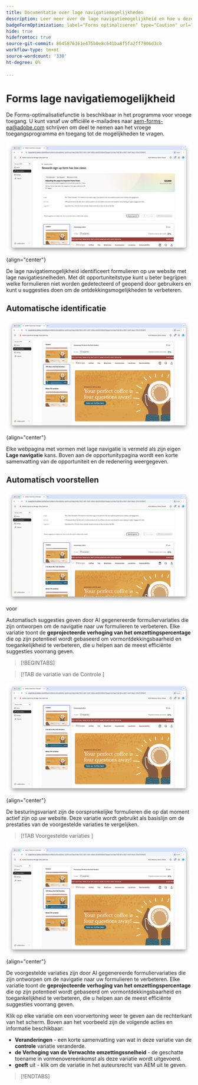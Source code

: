 ```yaml
---
title: Documentatie over lage navigatiemogelijkheden
description: Leer meer over de lage navigatiemogelijkheid en hoe u deze kunt gebruiken om de betrokkenheid van formulieren op uw website te verbeteren.
badgeFormOptimization: label="Forms optimaliseren" type="Caution" url="../../opportunity-types/form-optimization.md" tooltip="Forms optimaliseren"
hide: true
hidefromtoc: true
source-git-commit: 8645876161e475b0e8c641ba8f5fa2ff7906d3cb
workflow-type: tm+mt
source-wordcount: '330'
ht-degree: 0%

---
```



# Forms lage navigatiemogelijkheid

<span class="preview"> De Forms-optimalisatiefunctie is beschikbaar in het programma voor vroege toegang. U kunt vanaf uw officiële e-mailadres naar aem-forms-ea@adobe.com schrijven om deel te nemen aan het vroege toegangsprogramma en toegang tot de mogelijkheden te vragen. </span>

![ Lage navigatiemogelijkheid ](./assets/low-navigation/hero.png){align="center"}

De lage navigatiemogelijkheid identificeert formulieren op uw website met lage navigatiesnelheden. Met dit opportuniteitstype kunt u beter begrijpen welke formulieren niet worden gedetecteerd of geopend door gebruikers en kunt u suggesties doen om de ontdekkingsmogelijkheden te verbeteren.

## Automatische identificatie

![ auto-identificeer lage navigatie ](./assets/low-navigation/auto-identify.png){align="center"}

Elke webpagina met vormen met lage navigatie is vermeld als zijn eigen **Lage navigatie** kans. Boven aan de opportunitypagina wordt een korte samenvatting van de opportuniteit en de redenering weergegeven.

## Automatisch voorstellen

![ auto-stelt lage navigatie ](./assets/low-navigation/auto-suggest.png) voor

Automatisch suggesties geven door AI gegenereerde formuliervariaties die zijn ontworpen om de navigatie naar uw formulieren te verbeteren. Elke variatie toont de **geprojecteerde verhoging van het omzettingspercentage** die op zijn potentieel wordt gebaseerd om vormontdekkingsbaarheid en toegankelijkheid te verbeteren, die u helpen aan de meest efficiënte suggesties voorrang geven.

>[!BEGINTABS]

>[!TAB  de variatie van de Controle ]

![ de variaties van de Controle ](./assets/low-navigation/control-variation.png){align="center"}

De besturingsvariant zijn de oorspronkelijke formulieren die op dat moment actief zijn op uw website. Deze variatie wordt gebruikt als basislijn om de prestaties van de voorgestelde variaties te vergelijken.

>[!TAB  Voorgestelde variaties ]

![ Voorgestelde variaties ](./assets/low-navigation/suggested-variations.png){align="center"}

De voorgestelde variaties zijn door AI gegenereerde formuliervariaties die zijn ontworpen om de navigatie naar uw formulieren te verbeteren. Elke variatie toont de **geprojecteerde verhoging van het omzettingspercentage** die op zijn potentieel wordt gebaseerd om vormontdekkingsbaarheid en toegankelijkheid te verbeteren, die u helpen aan de meest efficiënte suggesties voorrang geven.

Klik op elke variatie om een voorvertoning weer te geven aan de rechterkant van het scherm. Boven aan het voorbeeld zijn de volgende acties en informatie beschikbaar:

* **Veranderingen** - een korte samenvatting van wat in deze variatie van de **controle** variatie veranderde.
* **de Verhoging van de Verwachte omzettingssnelheid** - de geschatte toename in vormenovereenkomst als deze variatie wordt uitgevoerd.
* **geeft** uit - klik om de variatie in het auteursrecht van AEM uit te geven.

>[!ENDTABS]

<!-- 

## Auto-optimize

[!BADGE Ultimate]{type=Positive tooltip="Ultimate"}

![Auto-optimize low navigation](./assets/low-views/auto-optimize.png){align="center"}

Sites Optimizer Ultimate adds the ability to deploy auto-optimization for the issues found by the low navigation opportunity.

>[!BEGINTABS]

>[!TAB Test multiple]


>[!TAB Publish selected]

{{auto-optimize-deploy-optimization-slack}}

>[!TAB Request approval]

{{auto-optimize-request-approval}}

>[!ENDTABS]

-->

